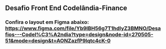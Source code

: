 
## Desafio Front End Codelândia-Finance

### Confira o layout em Figma abaixo: https://www.figma.com/file/Yb9IBH56g7T1hdIyZ3BMNO/Desafios---Codel%C3%A2ndia?type=design&node-id=270505-51&mode=design&t=AONZazfP9lqtc4cK-0